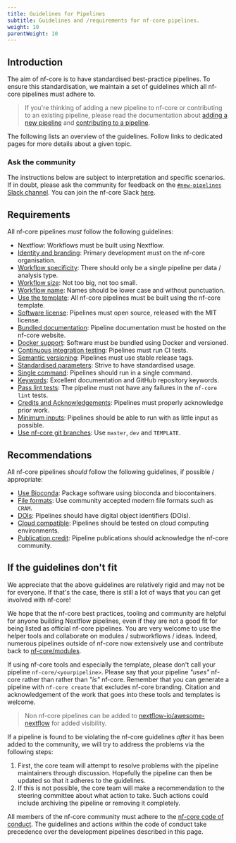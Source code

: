 ```yaml
---
title: Guidelines for Pipelines
subtitle: Guidelines and /requirements for nf-core pipelines.
weight: 10
parentWeight: 10
---
```


## Introduction

The aim of nf-core is to have standardised best-practice pipelines.
To ensure this standardisation, we maintain a set of guidelines which all nf-core
pipelines must adhere to.

> If you're thinking of adding a new pipeline to nf-core or contributing to an existing pipeline, please read the documentation
> about [adding a new pipeline](adding_pipelines) and [contributing to a pipeline](contributing_to_pipelines).

The following lists an overview of the guidelines. Follow links to dedicated pages for more details about a given topic.

### Ask the community

The instructions below are subject to interpretation and specific scenarios.
If in doubt, please ask the community for feedback on the [`#new-pipelines` Slack channel](https://nfcore.slack.com/channels/new-pipelines).
You can join the nf-core Slack [here](https://nf-co.re/join).

## Requirements

All nf-core pipelines _must_ follow the following guidelines:

- Nextflow: Workflows must be built using Nextflow.
- [Identity and branding](guidelines/requirements/identity_branding): Primary development must on the nf-core organisation.
- [Workflow specificity](guidelines/requirements/workflow_specificity): There should only be a single pipeline per data / analysis type.
- [Workflow size](guidelines/requirements/workflow_size): Not too big, not too small.
- [Workflow name](guidelines/requirements/workflow_name): Names should be lower case and without punctuation.
- [Use the template](guidelines/requirements/use_the_template): All nf-core pipelines must be built using the nf-core template.
- [Software license](guidelines/requirements/mit_license): Pipelines must open source, released with the MIT license.
- [Bundled documentation](guidelines/requirements/docs): Pipeline documentation must be hosted on the nf-core website.
- [Docker support](guidelines/requirements/docker): Software must be bundled using Docker and versioned.
- [Continuous integration testing](guidelines/requirements/ci_testing): Pipelines must run CI tests.
- [Semantic versioning](guidelines/requirements/semantic_versioning): Pipelines must use stable release tags.
- [Standardised parameters](guidelines/requirements/parameters): Strive to have standardised usage.
- [Single command](guidelines/requirements/single_command): Pipelines should run in a single command.
- [Keywords](guidelines/requirements/keywords): Excellent documentation and GitHub repository keywords.
- [Pass lint tests](guidelines/requirements/linting): The pipeline must not have any failures in the `nf-core lint` tests.
- [Credits and Acknowledgements](guidelines/requirements/acknowledgements): Pipelines must properly acknowledge prior work.
- [Minimum inputs](guidelines/requirements/minimum_inputs): Pipelines should be able to run with as little input as possible.
- [Use nf-core git branches](guidelines/requirements/git_branches): Use `master`, `dev` and `TEMPLATE`.

## Recommendations

All nf-core pipelines _should_ follow the following guidelines, if possible / appropriate:

- [Use Bioconda](guidelines/recommendations/bioconda): Package software using bioconda and biocontainers.
- [File formats](guidelines/recommendations/file_formats): Use community accepted modern file formats such as `CRAM`.
- [DOIs](guidelines/recommendations/dois): Pipelines should have digital object identifiers (DOIs).
- [Cloud compatible](guidelines/recommendations/cloud_compatible): Pipelines should be tested on cloud computing environments.
- [Publication credit](guidelines/recommendations/publication_credit): Pipeline publications should acknowledge the nf-core community.

## If the guidelines don't fit

We appreciate that the above guidelines are relatively rigid and may not be for everyone.
If that's the case, there is still a lot of ways that you can get involved with nf-core!

We hope that the nf-core best practices, tooling and community are helpful for anyone building Nextflow pipelines, even if they are not a good fit for being listed as official nf-core pipelines.
You are very welcome to use the helper tools and collaborate on modules / subworkflows / ideas.
Indeed, numerous pipelines outside of nf-core now extensively use and contribute back to [nf-core/modules](https://github.com/nf-core/modules).

If using nf-core tools and especially the template, please don't call your pipeline `nf-core/<yourpipeline>`.
Please say that your pipeline _"uses"_ nf-core rather than rather than _"is"_ nf-core.
Remember that you can generate a pipeline with `nf-core create` that excludes nf-core branding.
Citation and acknowledgement of the work that goes into these tools and templates is welcome.

> Non nf-core pipelines can be added to [nextflow-io/awesome-nextflow](https://github.com/nextflow-io/awesome-nextflow) for added visibility.

If a pipeline is found to be violating the nf-core guidelines _after_ it has been added to the community, we will try to address the problems via the following steps:

1. First, the core team will attempt to resolve problems with the pipeline maintainers through discussion. Hopefully the pipeline can then be updated so that it adheres to the guidelines.
2. If this is not possible, the core team will make a recommendation to the steering committee about what action to take. Such actions could include archiving the pipeline or removing it completely.

All members of the nf-core community must adhere to the [nf-core code of conduct](https://nf-co.re/code_of_conduct).
The guidelines and actions within the code of conduct take precedence over the development pipelines described in this page.
